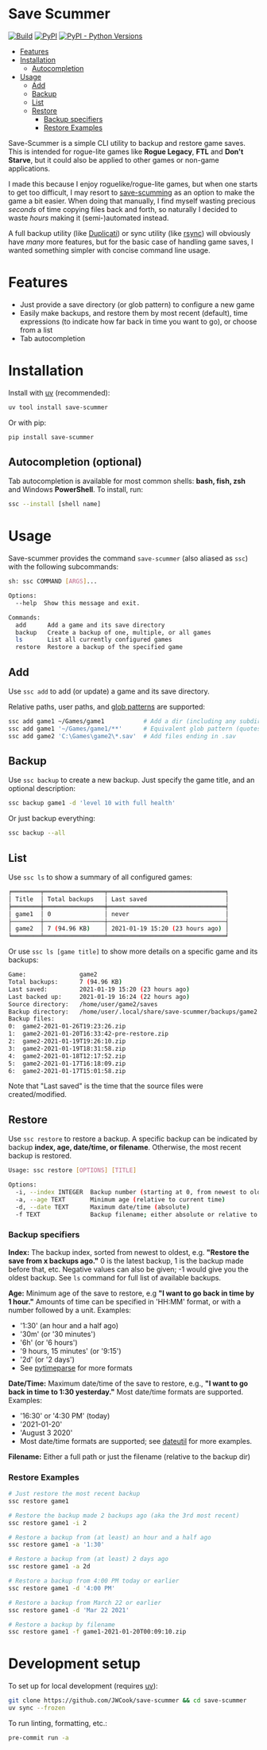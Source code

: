 # Save Scummer

[![Build](https://github.com/JWCook/save-scummer/actions/workflows/build.yml/badge.svg)](https://github.com/JWCook/save-scummer/actions)
[![PyPI](https://img.shields.io/pypi/v/save-scummer?color=blue)](https://pypi.org/project/save-scummer)
[![PyPI - Python Versions](https://img.shields.io/pypi/pyversions/save-scummer)](https://pypi.org/project/save-scummer)

* [Features](#features)
* [Installation](#installation)
  * [Autocompletion](#autocompletion--optional-)
* [Usage](#usage)
  * [Add](#add)
  * [Backup](#backup)
  * [List](#list)
  * [Restore](#restore)
    * [Backup specifiers](#backup-specifiers)
    * [Restore Examples](#restore-examples)


Save-Scummer is a simple CLI utility to backup and restore game saves.
This is intended for rogue-lite games like **Rogue Legacy**, **FTL** and **Don't Starve**,
but it could also be applied to other games or non-game applications.

I made this because I enjoy roguelike/rogue-lite games, but when one starts to get too difficult,
I may resort to [save-scumming](https://tvtropes.org/pmwiki/pmwiki.php/Main/SaveScumming) as an
option to make the game a bit easier. When doing that manually, I find myself wasting precious _seconds_
of time copying files back and forth, so naturally I decided to waste _hours_ making it (semi-)automated
instead.

A full backup utility (like [Duplicati](https://github.com/duplicati/duplicati)) or sync utility
(like [rsync](https://github.com/WayneD/rsync)) will obviously have _many_ more features, but for the
basic case of handling game saves, I wanted something simpler with concise command line usage.

# Features
* Just provide a save directory (or glob pattern) to configure a new game
* Easily make backups, and restore them by most recent (default), time expressions
  (to indicate how far back in time you want to go), or choose from a list
* Tab autocompletion

# Installation
Install with [uv](https://docs.astral.sh/uv) (recommended):
```sh
uv tool install save-scummer
```

Or with pip:
```sh
pip install save-scummer
```

## Autocompletion (optional)
Tab autocompletion is available for most common shells: **bash, fish, zsh** and Windows **PowerShell**.
To install, run:
```sh
ssc --install [shell name]
``````

# Usage
Save-scummer provides the command `save-scummer` (also aliased as `ssc`) with the following subcommands:

```sh
sh: ssc COMMAND [ARGS]...

Options:
  --help  Show this message and exit.

Commands:
  add      Add a game and its save directory
  backup   Create a backup of one, multiple, or all games
  ls       List all currently configured games
  restore  Restore a backup of the specified game
```

## Add
Use `ssc add` to add (or update) a game and its save directory.

Relative paths, user paths, and [glob patterns](https://en.wikipedia.org/wiki/Glob_(programming))
are supported:
```sh
ssc add game1 ~/Games/game1           # Add a dir (including any subdirs)
ssc add game1 '~/Games/game1/**'      # Equivalent glob pattern (quotes required)
ssc add game2 'C:\Games\game2\*.sav'  # Add files ending in .sav
````

## Backup
Use `ssc backup` to create a new backup. Just specify the game title, and an optional description:
```sh
ssc backup game1 -d 'level 10 with full health'
```
Or just backup everything:
```sh
ssc backup --all
```

## List
Use `ssc ls` to show a summary of all configured games:
```sh
╒════════╤═════════════════╤═════════════════════════════════╕
│ Title  │ Total backups   │ Last saved                      │
╞════════╪═════════════════╪═════════════════════════════════╡
│ game1  │ 0               │ never                           │
├────────┼─────────────────┼─────────────────────────────────┤
│ game2  │ 7 (94.96 KB)    │ 2021-01-19 15:20 (23 hours ago) │
╘════════╧═════════════════╧═════════════════════════════════╛
```

Or use `ssc ls [game title]` to show more details on a specific game and its backups:
```sh
Game:               game2
Total backups:      7 (94.96 KB)
Last saved:         2021-01-19 15:20 (23 hours ago)
Last backed up:     2021-01-19 16:24 (22 hours ago)
Source directory:   /home/user/game2/saves
Backup directory:   /home/user/.local/share/save-scummer/backups/game2
Backup files:
0:  game2-2021-01-26T19:23:26.zip
1:  game2-2021-01-20T16:33:42-pre-restore.zip
2:  game2-2021-01-19T19:26:10.zip
3:  game2-2021-01-19T18:31:58.zip
4:  game2-2021-01-18T12:17:52.zip
5:  game2-2021-01-17T16:18:09.zip
6:  game2-2021-01-17T15:01:58.zip
```

Note that "Last saved" is the time that the source files were created/modified.

## Restore

Use `ssc restore` to restore a backup. A specific backup can be indicated by backup
 **index, age, date/time, or filename**. Otherwise, the most recent backup is restored.

```sh
Usage: ssc restore [OPTIONS] [TITLE]

Options:
  -i, --index INTEGER  Backup number (starting at 0, from newest to oldest)
  -a, --age TEXT       Minimum age (relative to current time)
  -d, --date TEXT      Maximum date/time (absolute)
  -f TEXT              Backup filename; either absolute or relative to backup dir
```

### Backup specifiers

**Index:**
The backup index, sorted from newest to oldest, e.g.
**"Restore the save from x backups ago."** 0 is the latest backup, 1 is the
backup made before that, etc.
Negative values can also be given; -1 would give you the oldest backup.
See `ls` command for full list of available backups.

**Age:**
Minimum age of the save to restore, e.g **"I want to go back in time by 1 hour."**
Amounts of time can be specified in 'HH:MM' format, or with a number followed by a unit.
Examples:
* '1:30' (an hour and a half ago)
* '30m' (or '30 minutes')
* '6h' (or '6 hours')
* '9 hours, 15 minutes' (or '9:15')
* '2d' (or '2 days')
* See [pytimeparse](https://github.com/wroberts/pytimeparse) for more formats

**Date/Time:**
Maximum date/time of the save to restore, e.g., **"I want to go back in
time to 1:30 yesterday."** Most date/time formats are supported.
Examples:
* '16:30' or '4:30 PM' (today)
* '2021-01-20'
* 'August 3 2020'
* Most date/time formats are supported; see
[dateutil](https://dateutil.readthedocs.io/en/stable/examples.html#parse-examples)
for more examples.

**Filename:**
Either a full path or just the filename (relative to the backup dir)

### Restore Examples

```sh
# Just restore the most recent backup
ssc restore game1

# Restore the backup made 2 backups ago (aka the 3rd most recent)
ssc restore game1 -i 2

# Restore a backup from (at least) an hour and a half ago
ssc restore game1 -a '1:30'

# Restore a backup from (at least) 2 days ago
ssc restore game1 -a 2d

# Restore a backup from 4:00 PM today or earlier
ssc restore game1 -d '4:00 PM'

# Restore a backup from March 22 or earlier
ssc restore game1 -d 'Mar 22 2021'

# Restore a backup by filename
ssc restore game1 -f game1-2021-01-20T00:09:10.zip
```

# Development setup
To set up for local development (requires [uv](https://docs.astral.sh/uv/getting-started/installation/)):
```sh
git clone https://github.com/JWCook/save-scummer && cd save-scummer
uv sync --frozen
```

To run linting, formatting, etc.:
```sh
pre-commit run -a
```
